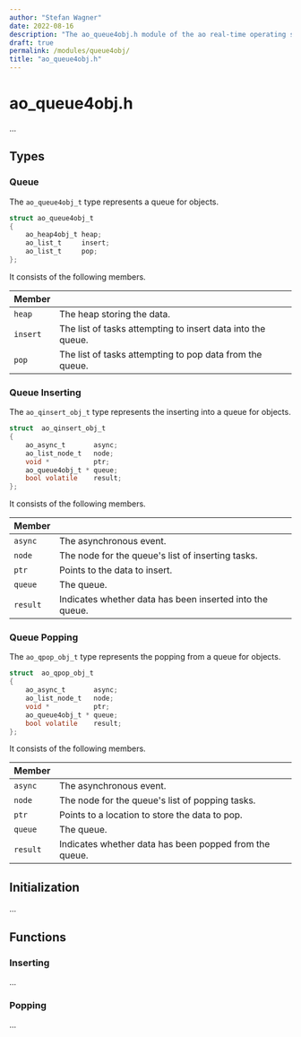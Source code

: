 ```yaml
---
author: "Stefan Wagner"
date: 2022-08-16
description: "The ao_queue4obj.h module of the ao real-time operating system."
draft: true
permalink: /modules/queue4obj/
title: "ao_queue4obj.h"
---
```


# ao_queue4obj.h

...

## Types

### Queue

The `ao_queue4obj_t` type represents a queue for objects.

```c
struct ao_queue4obj_t
{
    ao_heap4obj_t heap;
    ao_list_t     insert;
    ao_list_t     pop;
};
```

It consists of the following members.

| Member | |
|--------|-|
| `heap` | The heap storing the data. |
| `insert` | The list of tasks attempting to insert data into the queue. |
| `pop` | The list of tasks attempting to pop data from the queue. |

### Queue Inserting

The `ao_qinsert_obj_t` type represents the inserting into a queue for objects.

```c
struct  ao_qinsert_obj_t
{
    ao_async_t       async;
    ao_list_node_t   node;
    void *           ptr;
    ao_queue4obj_t * queue;
    bool volatile    result;
};
```

It consists of the following members.

| Member | |
|--------|-|
| `async` | The asynchronous event. |
| `node` | The node for the queue's list of inserting tasks. |
| `ptr` | Points to the data to insert. |
| `queue` | The queue. |
| `result` | Indicates whether data has been inserted into the queue. |

### Queue Popping

The `ao_qpop_obj_t` type represents the popping from a queue for objects.

```c
struct  ao_qpop_obj_t
{
    ao_async_t       async;
    ao_list_node_t   node;
    void *           ptr;
    ao_queue4obj_t * queue;
    bool volatile    result;
};
```

It consists of the following members.

| Member | |
|--------|-|
| `async` | The asynchronous event. |
| `node` | The node for the queue's list of popping tasks. |
| `ptr` | Points to a location to store the data to pop. |
| `queue` | The queue. |
| `result` | Indicates whether data has been popped from the queue. |

## Initialization

...

## Functions

### Inserting

...

### Popping

...
